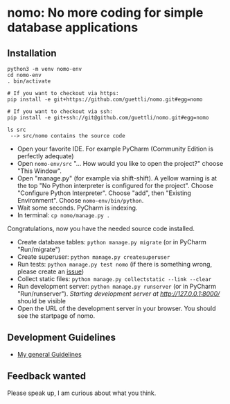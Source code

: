 # nomo: No more coding for simple database applications

## Installation
```
python3 -m venv nomo-env
cd nomo-env
. bin/activate

# If you want to checkout via https:
pip install -e git+https://github.com/guettli/nomo.git#egg=nomo

# If you want to checkout via ssh:
pip install -e git+ssh://git@github.com/guettli/nomo.git#egg=nomo

ls src
 --> src/nomo contains the source code
 ```
 
* Open your favorite IDE. For example PyCharm (Community Edition is perfectly adequate)
* Open `nomo-env/src` "... How would you like to open the project?" choose "This Window".
* Open "manage.py" (for example via shift-shift). A yellow warning is at the top "No Python interpreter is configured for the project". Choose "Configure Python Interpreter". Choose "add", then "Existing Environment". Choose `nomo-env/bin/python`.
* Wait some seconds. PyCharm is indexing.
* In terminal: `cp nomo/manage.py .`

Congratulations, now you have the needed source code installed.


* Create database tables: `python manage.py migrate` (or in PyCharm "Run/migrate")
* Create superuser: `python manage.py createsuperuser`
* Run tests: `python manage.py test nomo` (if there is something wrong, please create an [issue](https://github.com/guettli/nomo/issues))
* Collect static files: `python manage.py collectstatic --link --clear`
* Run development server: `python manage.py runserver` (or in PyCharm "Run/runserver"). *Starting development server at http://127.0.0.1:8000/* should be visible
* Open the URL of the development server in your browser. You should see the startpage of nomo.
 
## Development Guidelines

* [My general Guidelines](https://github.com/guettli/programming-guidelines)
 
## Feedback wanted

Please speak up, I am curious about what you think.

